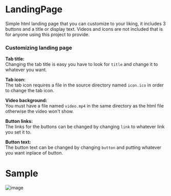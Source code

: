 # LandingPage
Simple html landing page that you can customize to your liking, it includes 3 buttons and a title or display text. Videos and icons are not included that is for anyone using this project to provide.

### Customizing landing page
**Tab title:**  
Changing the tab title is easy you have to look for `title` and change it to whatever you want.

**Tab icon:**  
The tab icon requires a file in the source directory named `icon.ico` in order to change the tab icon.

**Video background:**  
You must have a file named `video.mp4` in the same directory as the html file otherwise the video won't show.

**Button links:**  
The links for the buttons can be changed by changing `link` to whatever link you set it to. 

**Button text:**  
The button text can be changed by changing `button` and putting whatever you want inplace of button.

# Sample
![image](https://user-images.githubusercontent.com/38990407/138538275-e24be631-c595-4e6f-aa94-d0e0284cf40f.png)
